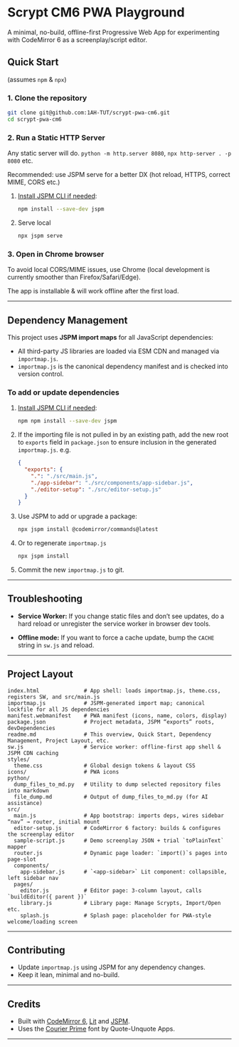 # Scrypt CM6 PWA Playground

A minimal, no-build, offline-first Progressive Web App for experimenting with CodeMirror 6 as a screenplay/script editor.

## Quick Start
(assumes `npm` & `npx`)

### 1. Clone the repository

```sh
git clone git@github.com:1AH-TUT/scrypt-pwa-cm6.git
cd scrypt-pwa-cm6
````

### 2. Run a Static HTTP Server

Any static server will do. `python -m http.server 8080`, `npx http-server . -p 8080` etc.

Recommended: use JSPM serve for a better DX (hot reload, HTTPS, correct MIME, CORS etc.)
1. [Install JSPM CLI if needed](https://jspm.org/docs/getting-started):

   ```sh
   npm install --save-dev jspm
   ```
2. Serve local 
    ```sh
    npx jspm serve
    ```

### 3. Open in Chrome browser
To avoid local CORS/MIME issues, use Chrome (local development is currently smoother than Firefox/Safari/Edge).

The app is installable & will work offline after the first load.

---

## Dependency Management

This project uses **JSPM import maps** for all JavaScript dependencies:

* All third-party JS libraries are loaded via ESM CDN and managed via `importmap.js`.
* `importmap.js` is the canonical dependency manifest and is checked into version control.

### To add or update dependencies

1. [Install JSPM CLI if needed](https://jspm.org/docs/getting-started):

   ```sh
   npm npm install --save-dev jspm
   ```
   
2. If the importing file is not pulled in by an existing path, add the new root to  `exports` field in `package.json` to ensure inclusion in the generated `importmap.js`.
  e.g.
    ```json
    {
      "exports": {
        ".": "./src/main.js",
        "./app-sidebar": "./src/components/app-sidebar.js",
        "./editor-setup": "./src/editor-setup.js"
      }
    }
    ```

3. Use JSPM to add or upgrade a package:

   ```sh
   npx jspm install @codemirror/commands@latest
   ```
   
4. Or to regenerate `importmap.js`
  
    ```sh
    npx jspm install
    ```

4. Commit the new `importmap.js` to git.

---

## Troubleshooting

* **Service Worker:**
  If you change static files and don’t see updates, do a hard reload or unregister the service worker in browser dev tools.

* **Offline mode:**
  If you want to force a cache update, bump the `CACHE` string in `sw.js` and reload.

---

## Project Layout

```text
index.html              # App shell: loads importmap.js, theme.css, registers SW, and src/main.js
importmap.js            # JSPM-generated import map; canonical lockfile for all JS dependencies
manifest.webmanifest    # PWA manifest (icons, name, colors, display)
package.json            # Project metadata, JSPM “exports” roots, devDependencies
readme.md               # This overview, Quick Start, Dependency Management, Project Layout, etc.
sw.js                   # Service worker: offline-first app shell & JSPM CDN caching
styles/
  theme.css             # Global design tokens & layout CSS
icons/                  # PWA icons
python/
  dump_files_to_md.py   # Utility to dump selected repository files into markdown
  file_dump.md          # Output of dump_files_to_md.py (for AI assistance)
src/
  main.js               # App bootstrap: imports deps, wires sidebar “nav” → router, initial mount
  editor-setup.js       # CodeMirror 6 factory: builds & configures the screenplay editor
  sample-script.js      # Demo screenplay JSON + trial `toPlainText` mapper
  router.js             # Dynamic page loader: `import()`s pages into page-slot
  components/
    app-sidebar.js      # `<app-sidebar>` Lit component: collapsible, left sidebar nav
  pages/
    editor.js           # Editor page: 3-column layout, calls `buildEditor({ parent })`
    library.js          # Library page: Manage Scrypts, Import/Open etc.
    splash.js           # Splash page: placeholder for PWA-style welcome/loading screen
```

---

## Contributing

* Update `importmap.js` using JSPM for any dependency changes.
* Keep it lean, minimal and no-build.

---

## Credits

* Built with [CodeMirror 6](https://codemirror.net/6/), [Lit](https://lit.dev/) and [JSPM](jspm.org).
* Uses the [Courier Prime](https://quoteunquoteapps.com/courierprime/) font by Quote-Unquote Apps.

---
